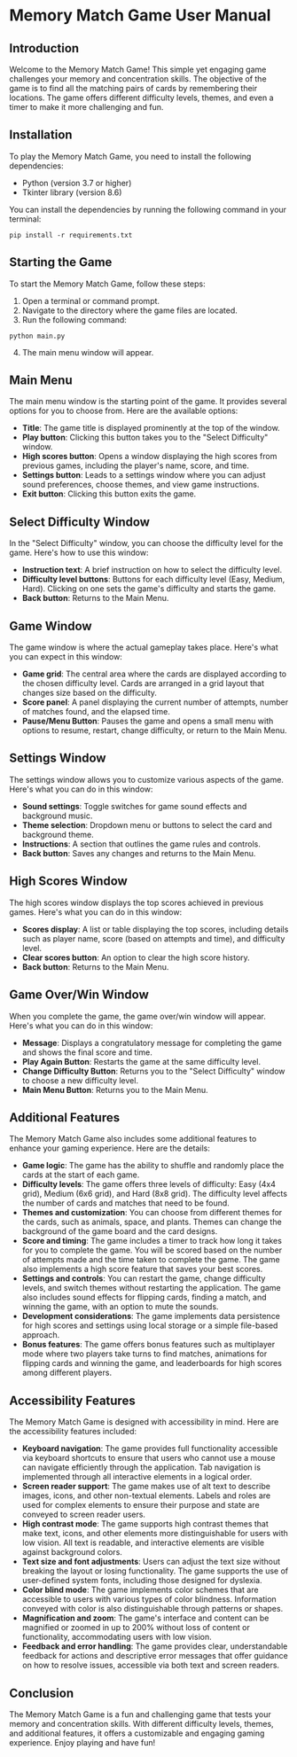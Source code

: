 # Memory Match Game User Manual

## Introduction
Welcome to the Memory Match Game! This simple yet engaging game challenges your memory and concentration skills. The objective of the game is to find all the matching pairs of cards by remembering their locations. The game offers different difficulty levels, themes, and even a timer to make it more challenging and fun.

## Installation
To play the Memory Match Game, you need to install the following dependencies:

- Python (version 3.7 or higher)
- Tkinter library (version 8.6)

You can install the dependencies by running the following command in your terminal:

```
pip install -r requirements.txt
```

## Starting the Game
To start the Memory Match Game, follow these steps:

1. Open a terminal or command prompt.
2. Navigate to the directory where the game files are located.
3. Run the following command:

```
python main.py
```

4. The main menu window will appear.

## Main Menu
The main menu window is the starting point of the game. It provides several options for you to choose from. Here are the available options:

- **Title**: The game title is displayed prominently at the top of the window.
- **Play button**: Clicking this button takes you to the "Select Difficulty" window.
- **High scores button**: Opens a window displaying the high scores from previous games, including the player's name, score, and time.
- **Settings button**: Leads to a settings window where you can adjust sound preferences, choose themes, and view game instructions.
- **Exit button**: Clicking this button exits the game.

## Select Difficulty Window
In the "Select Difficulty" window, you can choose the difficulty level for the game. Here's how to use this window:

- **Instruction text**: A brief instruction on how to select the difficulty level.
- **Difficulty level buttons**: Buttons for each difficulty level (Easy, Medium, Hard). Clicking on one sets the game's difficulty and starts the game.
- **Back button**: Returns to the Main Menu.

## Game Window
The game window is where the actual gameplay takes place. Here's what you can expect in this window:

- **Game grid**: The central area where the cards are displayed according to the chosen difficulty level. Cards are arranged in a grid layout that changes size based on the difficulty.
- **Score panel**: A panel displaying the current number of attempts, number of matches found, and the elapsed time.
- **Pause/Menu Button**: Pauses the game and opens a small menu with options to resume, restart, change difficulty, or return to the Main Menu.

## Settings Window
The settings window allows you to customize various aspects of the game. Here's what you can do in this window:

- **Sound settings**: Toggle switches for game sound effects and background music.
- **Theme selection**: Dropdown menu or buttons to select the card and background theme.
- **Instructions**: A section that outlines the game rules and controls.
- **Back button**: Saves any changes and returns to the Main Menu.

## High Scores Window
The high scores window displays the top scores achieved in previous games. Here's what you can do in this window:

- **Scores display**: A list or table displaying the top scores, including details such as player name, score (based on attempts and time), and difficulty level.
- **Clear scores button**: An option to clear the high score history.
- **Back button**: Returns to the Main Menu.

## Game Over/Win Window
When you complete the game, the game over/win window will appear. Here's what you can do in this window:

- **Message**: Displays a congratulatory message for completing the game and shows the final score and time.
- **Play Again Button**: Restarts the game at the same difficulty level.
- **Change Difficulty Button**: Returns you to the "Select Difficulty" window to choose a new difficulty level.
- **Main Menu Button**: Returns you to the Main Menu.

## Additional Features
The Memory Match Game also includes some additional features to enhance your gaming experience. Here are the details:

- **Game logic**: The game has the ability to shuffle and randomly place the cards at the start of each game.
- **Difficulty levels**: The game offers three levels of difficulty: Easy (4x4 grid), Medium (6x6 grid), and Hard (8x8 grid). The difficulty level affects the number of cards and matches that need to be found.
- **Themes and customization**: You can choose from different themes for the cards, such as animals, space, and plants. Themes can change the background of the game board and the card designs.
- **Score and timing**: The game includes a timer to track how long it takes for you to complete the game. You will be scored based on the number of attempts made and the time taken to complete the game. The game also implements a high score feature that saves your best scores.
- **Settings and controls**: You can restart the game, change difficulty levels, and switch themes without restarting the application. The game also includes sound effects for flipping cards, finding a match, and winning the game, with an option to mute the sounds.
- **Development considerations**: The game implements data persistence for high scores and settings using local storage or a simple file-based approach.
- **Bonus features**: The game offers bonus features such as multiplayer mode where two players take turns to find matches, animations for flipping cards and winning the game, and leaderboards for high scores among different players.

## Accessibility Features
The Memory Match Game is designed with accessibility in mind. Here are the accessibility features included:

- **Keyboard navigation**: The game provides full functionality accessible via keyboard shortcuts to ensure that users who cannot use a mouse can navigate efficiently through the application. Tab navigation is implemented through all interactive elements in a logical order.
- **Screen reader support**: The game makes use of alt text to describe images, icons, and other non-textual elements. Labels and roles are used for complex elements to ensure their purpose and state are conveyed to screen reader users.
- **High contrast mode**: The game supports high contrast themes that make text, icons, and other elements more distinguishable for users with low vision. All text is readable, and interactive elements are visible against background colors.
- **Text size and font adjustments**: Users can adjust the text size without breaking the layout or losing functionality. The game supports the use of user-defined system fonts, including those designed for dyslexia.
- **Color blind mode**: The game implements color schemes that are accessible to users with various types of color blindness. Information conveyed with color is also distinguishable through patterns or shapes.
- **Magnification and zoom**: The game's interface and content can be magnified or zoomed in up to 200% without loss of content or functionality, accommodating users with low vision.
- **Feedback and error handling**: The game provides clear, understandable feedback for actions and descriptive error messages that offer guidance on how to resolve issues, accessible via both text and screen readers.

## Conclusion
The Memory Match Game is a fun and challenging game that tests your memory and concentration skills. With different difficulty levels, themes, and additional features, it offers a customizable and engaging gaming experience. Enjoy playing and have fun!